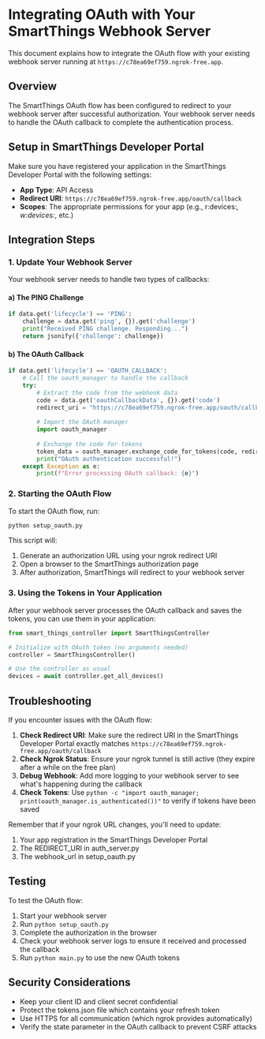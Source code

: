# Integrating OAuth with Your SmartThings Webhook Server

This document explains how to integrate the OAuth flow with your existing webhook server running at `https://c78ea69ef759.ngrok-free.app`.

## Overview

The SmartThings OAuth flow has been configured to redirect to your webhook server after successful authorization. Your webhook server needs to handle the OAuth callback to complete the authentication process.

## Setup in SmartThings Developer Portal

Make sure you have registered your application in the SmartThings Developer Portal with the following settings:

- **App Type**: API Access
- **Redirect URI**: `https://c78ea69ef759.ngrok-free.app/oauth/callback`
- **Scopes**: The appropriate permissions for your app (e.g., r:devices:*, w:devices:*, etc.)

## Integration Steps

### 1. Update Your Webhook Server

Your webhook server needs to handle two types of callbacks:

#### a) The PING Challenge

```python
if data.get('lifecycle') == 'PING':
    challenge = data.get('ping', {}).get('challenge')
    print("Received PING challenge. Responding...")
    return jsonify({'challenge': challenge})
```

#### b) The OAuth Callback

```python
if data.get('lifecycle') == 'OAUTH_CALLBACK':
    # Call the oauth_manager to handle the callback
    try:
        # Extract the code from the webhook data
        code = data.get('oauthCallbackData', {}).get('code')
        redirect_uri = "https://c78ea69ef759.ngrok-free.app/oauth/callback"
        
        # Import the OAuth manager
        import oauth_manager
        
        # Exchange the code for tokens
        token_data = oauth_manager.exchange_code_for_tokens(code, redirect_uri)
        print("OAuth authentication successful!")
    except Exception as e:
        print(f"Error processing OAuth callback: {e}")
```

### 2. Starting the OAuth Flow

To start the OAuth flow, run:

```bash
python setup_oauth.py
```

This script will:
1. Generate an authorization URL using your ngrok redirect URI
2. Open a browser to the SmartThings authorization page
3. After authorization, SmartThings will redirect to your webhook server

### 3. Using the Tokens in Your Application

After your webhook server processes the OAuth callback and saves the tokens, you can use them in your application:

```python
from smart_things_controller import SmartThingsController

# Initialize with OAuth token (no arguments needed)
controller = SmartThingsController()

# Use the controller as usual
devices = await controller.get_all_devices()
```

## Troubleshooting

If you encounter issues with the OAuth flow:

1. **Check Redirect URI**: Make sure the redirect URI in the SmartThings Developer Portal exactly matches `https://c78ea69ef759.ngrok-free.app/oauth/callback`
2. **Check Ngrok Status**: Ensure your ngrok tunnel is still active (they expire after a while on the free plan)
3. **Debug Webhook**: Add more logging to your webhook server to see what's happening during the callback
4. **Check Tokens**: Use `python -c "import oauth_manager; print(oauth_manager.is_authenticated())"` to verify if tokens have been saved

Remember that if your ngrok URL changes, you'll need to update:
1. Your app registration in the SmartThings Developer Portal
2. The REDIRECT_URI in auth_server.py
3. The webhook_url in setup_oauth.py

## Testing

To test the OAuth flow:

1. Start your webhook server
2. Run `python setup_oauth.py`
3. Complete the authorization in the browser
4. Check your webhook server logs to ensure it received and processed the callback
5. Run `python main.py` to use the new OAuth tokens

## Security Considerations

- Keep your client ID and client secret confidential
- Protect the tokens.json file which contains your refresh token
- Use HTTPS for all communication (which ngrok provides automatically)
- Verify the state parameter in the OAuth callback to prevent CSRF attacks
